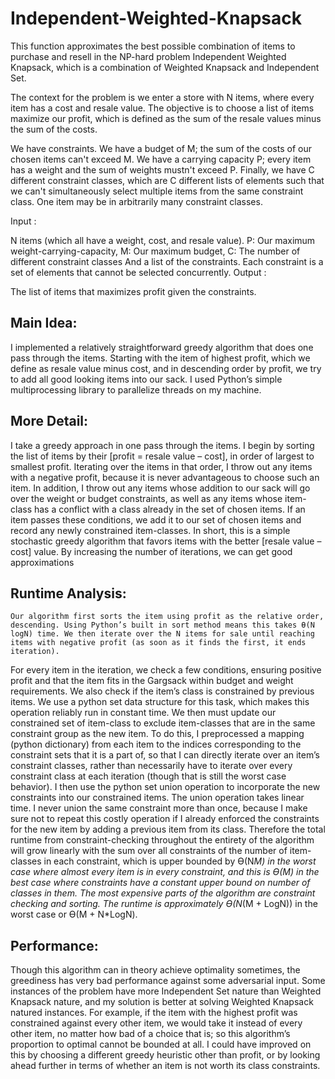 # Independent-Weighted-Knapsack
This function approximates the best possible combination of items to purchase and resell in the NP-hard problem Independent Weighted Knapsack, which is a combination of Weighted Knapsack and Independent Set.

The context for the problem is we enter a store with N items, where every item has a cost and resale value. The objective is to choose a list of items maximize our profit, which is defined as the sum of the resale values minus the sum of the costs.

We have constraints. We have a budget of M; the sum of the costs of our chosen items can't exceed M. We have a carrying capacity P; every item has a weight and the sum of weights mustn't exceed P. Finally, we have C different constraint classes, which are C different lists of elements such that we can't simultaneously select multiple items from the same constraint class. One item may be in arbitrarily many constraint classes.

Input :

N items (which all have a weight, cost, and resale value).
P: Our maximum weight-carrying-capacity,
M: Our maximum budget,
C: The number of different constraint classes
And a list of the constraints. Each constraint is a set of elements that cannot be selected concurrently.
Output :

The list of items that maximizes profit given the constraints.

## Main Idea:
I implemented a relatively straightforward greedy algorithm that does one pass through the items. Starting with the item of highest profit, which we define as resale value minus cost, and in descending order by profit, we try to add all good looking items into our sack. I used Python’s simple multiprocessing library to parallelize threads on my machine.
## More Detail:
I take a greedy approach in one pass through the items. I begin by sorting the list of items by their [profit = resale value – cost], in order of largest to smallest profit.
Iterating over the items in that order, I throw out any items with a negative profit, because it is never advantageous to choose such an item. In addition, I throw out any items whose addition to our sack will go over the weight or budget constraints, as well as any items whose item-class has a conflict with a class already in the set of chosen items. If an item passes these conditions, we add it to our set of chosen items and record any newly constrained item-classes. In short, this is a simple stochastic greedy algorithm that favors items with the better [resale value – cost] value.
By increasing the number of iterations, we can get good approximations
## Runtime Analysis:
	Our algorithm first sorts the item using profit as the relative order, descending. Using Python’s built in sort method means this takes Ѳ(N logN) time. We then iterate over the N items for sale until reaching items with negative profit (as soon as it finds the first, it ends iteration). 
For every item in the iteration, we check a few conditions, ensuring positive profit and that the item fits in the Gargsack within budget and weight requirements. We also check if the item’s class is constrained by previous items. We use a python set data structure for this task, which makes this operation reliably run in constant time. We then must update our constrained set of item-class to exclude item-classes that are in the same constraint group as the new item. To do this, I preprocessed a mapping (python dictionary) from each item to the indices corresponding to the constraint sets that it is a part of, so that I can directly iterate over an item’s constraint classes, rather than necessarily have to iterate over every constraint class at each iteration (though that is still the worst case behavior). I then use the python set union operation to incorporate the new constraints into our constrained items. The union operation takes linear time. I never union the same constraint more than once, because I make sure not to repeat this costly operation if I already enforced the constraints for the new item by adding a previous item from its class. Therefore the total runtime from constraint-checking throughout the entirety of the algorithm will grow linearly with the sum over all constraints of the number of item-classes in each constraint, which is upper bounded by Ѳ(N*M) in the worst case where almost every item is in every constraint, and this is Ѳ(M) in the best case where constraints have a constant upper bound on number of classes in them.
The most expensive parts of the algorithm are constraint checking and sorting. The runtime is approximately Ѳ(N*(M + LogN)) in the worst case or Ѳ(M + N*LogN).
## Performance: 
Though this algorithm can in theory achieve optimality sometimes, the greediness has very bad performance against some adversarial input. Some instances of the problem have more Independent Set nature than Weighted Knapsack nature, and my solution is better at solving Weighted Knapsack natured instances. For example, if the item with the highest profit was constrained against every other item, we would take it instead of every other item, no matter how bad of a choice that is; so this algorithm’s proportion to optimal cannot be bounded at all. I could have improved on this by choosing a different greedy heuristic other than profit, or by looking ahead further in terms of whether an item is not worth its class constraints.
